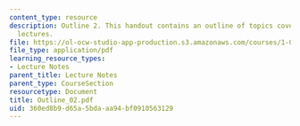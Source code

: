 ```yaml
---
content_type: resource
description: Outline 2. This handout contains an outline of topics covered in course
  lectures.
file: https://ol-ocw-studio-app-production.s3.amazonaws.com/courses/1-054-mechanics-and-design-of-concrete-structures-spring-2004/360ed8b9d65a5bdaaa94bf0910563129_Outline_02.pdf
file_type: application/pdf
learning_resource_types:
- Lecture Notes
parent_title: Lecture Notes
parent_type: CourseSection
resourcetype: Document
title: Outline_02.pdf
uid: 360ed8b9-d65a-5bda-aa94-bf0910563129
---
```

